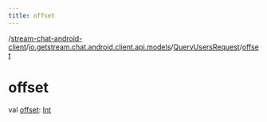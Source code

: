 ```yaml
---
title: offset
---
```

/[stream-chat-android-client](../../index.md)/[io.getstream.chat.android.client.api.models](../index.md)/[QueryUsersRequest](index.md)/[offset](offset.md)  
  
  
  
# offset  
val [offset](offset.md): [Int](https://kotlinlang.org/api/latest/jvm/stdlib/kotlin/-int/index.html)
